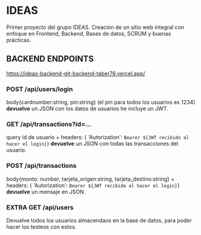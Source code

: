 # IDEAS
 Primer proyecto del grupo IDEAS. Creación de un sitio web integral con enfoque en Frontend, Backend, Bases de datos, SCRUM y buenas prácticas.

 ## BACKEND ENDPOINTS
 https://ideas-backend-git-backend-taber76.vercel.app/

  ### POST /api/users/login
  body{cardnumber:string, pin:string} (el pin para todos los usuarios es 1234) **devuelve** un JSON con los datos de usuarios he incluye un JWT.

  ### GET /api/transactions?id=...
  query id de usuario + headers: { 'Autorization': `Bearer ${JWT recibido al hacer el login}`} **devuelve** un JSON con todas las transacciones del usuario.

  ### POST /api/transactions
  body{monto: number, tarjeta_origen:string, tarjeta_destino:string} + headers: { 'Autorization': `Bearer ${JWT recibido al hacer el login}`} **devuelve** un mensaje en JSON.


  ### **EXTRA** GET /api/users
  Devuelve todos los usuarios almacendaos en la base de datos, para poder hacer los testeos con estos.
